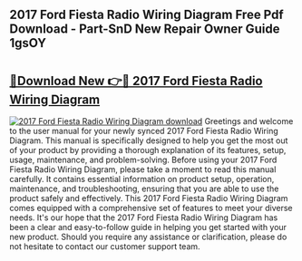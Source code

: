 ## 2017 Ford Fiesta Radio Wiring Diagram Free Pdf Download - Part-SnD New Repair Owner Guide 1gsOY

# <h2><a href="http://dfksi6v.blite.top/?on=2017+Ford+Fiesta+Radio+Wiring+Diagram">🔗Download New 👉🔴 2017 Ford Fiesta Radio Wiring Diagram</a></h2>

[![2017 Ford Fiesta Radio Wiring Diagram download](https://i.imgur.com/lujVjoI.png)](http://dfksi6v.blite.top/?on=2017+Ford+Fiesta+Radio+Wiring+Diagram)
Greetings and welcome to the user manual for your newly synced 2017 Ford Fiesta Radio Wiring Diagram. This manual is specifically designed to help you get the most out of your product by providing a thorough explanation of its features, setup, usage, maintenance, and problem-solving. Before using your 2017 Ford Fiesta Radio Wiring Diagram, please take a moment to read this manual carefully. It contains essential information on product setup, operation, maintenance, and troubleshooting, ensuring that you are able to use the product safely and effectively. This 2017 Ford Fiesta Radio Wiring Diagram comes equipped with a comprehensive set of features to meet your diverse needs. It's our hope that the 2017 Ford Fiesta Radio Wiring Diagram has been a clear and easy-to-follow guide in helping you get started with your new product. Should you require any assistance or clarification, please do not hesitate to contact our customer support team.
